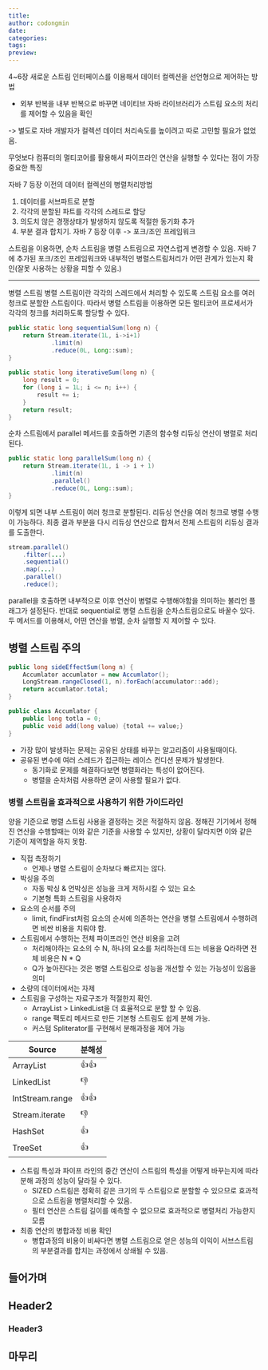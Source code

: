 ```yaml
---
title: 
author: codongmin
date: 
categories: 
tags: 
preview:
---
```

4~6장
새로운 스트림 인터페이스를 이용해서 데이터 컬렉션을 선언형으로 제어하는 방법
- 외부 반복을 내부 반복으로 바꾸면 네이티브 자바 라이브러리가 스트림 요소의 처리를 제어할 수 있음을 확인

-> 별도로 자바 개발자가 컬렉션 데이터 처리속도를 높이려고 따로 고민할 필요가 없었음. 

무엇보다 컴퓨터의 멀티코어를 활용해서 파이프라인 연산을 실행할 수 있다는 점이 가장 중요한 특징

자바 7 등장 이전의 데이터 컬렉션의 병렬처리방법 
1. 데이터를 서브파트로 분할
2. 각각의 분할된 파트를 각각의 스레드로 할당 
3. 의도치 않은 경쟁상태가 발생하지 않도록 적절한 동기화 추가 
4. 부분 결과 합치기.
자바 7 등장 이후 -> 포크/조인 프레임워크 

스트림을 이용하면, 순차 스트림을 병렬 스트림으로 자연스럽게 변경할 수 있음. 
자바 7에 추가된 포크/조인 프레임워크와 내부적인 병렬스트림처리가 어떤 관계가 있는지 확인(잘못 사용하는 상황을 피할 수 있음.)

---
병렬 스트림
병렬 스트림이란 각각의 스레드에서 처리할 수 있도록 스트림 요소를 여러 청크로 분할한 스트림이다. 
따라서 병렬 스트림을 이용하면 모든 멀티코어 프로세서가 각각의 청크를 처리하도록 할당할 수 있다. 

```java
public static long sequentialSum(long n) {  
    return Stream.iterate(1L, i->i+1)  
            .limit(n)  
            .reduce(0L, Long::sum);  
}  
  
public static long iterativeSum(long n) {  
    long result = 0;  
    for (long i = 1L; i <= n; i++) {  
        result += i;  
    }  
    return result;  
}
```

순차 스트림에서 parallel 메서드를 호출하면 기존의 함수형 리듀싱 연산이 병렬로 처리된다.
```java
public static long parallelSum(long n) {  
    return Stream.iterate(1L, i -> i + 1)  
            .limit(n)  
            .parallel()  
            .reduce(0L, Long::sum);  
}
```
 이렇게 되면 내부 스트림이 여러 청크로 분할된다. 리듀싱 연산을 여러 청크로 병렬 수행이 가능하다. 
 최종 결과 부분을 다시 리듀싱 연산으로 합쳐서 전체 스트림의 리듀싱 결과를 도출한다.

```java
stream.parallel()
	.filter(...)
	.sequential()
	.map(...)
	.parallel()
	.reduce();
```

parallel을 호출하면 내부적으로 이후 연산이 병렬로 수행해야함을 의미하는 불리언 플래그가 설정된다.
반대로 sequential로 병렬 스트림을 순차스트림으로도 바꿀수 있다. 두 메서드를 이용해서, 어떤 연산을 병렬, 순차 실행할 지 제어할 수 있다. 

## 병렬 스트림 주의 
```java
public long sideEffectSum(long n) {
	Accumlator accumlator = new Accumlator();
	LongStream.rangeClosed(1, n).forEach(accumulator::add);
	return accumlator.total;
}

public class Accumlator {
	public long totla = 0;
	public void add(long value) {total += value;}
}
```
- 가장 많이 발생하는 문제는 공유된 상태를 바꾸는 알고리즘이 사용될때이다. 
- 공유된 변수에 여러 스레드가 접근하는 레이스 컨디션 문제가 발생한다. 
	- 동기화로 문제를 해결하다보면 병렬화라는 특성이 없어진다. 
	- 병렬을 순차처럼 사용하면 굳이 사용할 필요가 없다. 

### 병렬 스트림을 효과적으로 사용하기 위한 가이드라인 
양을 기준으로 병렬 스트림 사용을 결정하는 것은 적절하지 않음. 
정해진 기기에서 정해진 연산을 수행할때는 이와 같은 기준을 사용할 수 있지만, 상황이 달라지면 이와 같은 기준이 제역할을 하지 못함. 
- 직접 측정하기
	- 언제나 병렬 스트림이 순차보다 빠르지는 않다.
- 박싱을 주의 
	- 자동 박싱 & 언박싱은 성능을 크게 저하시킬 수 있는 요소 
	- 기본형 특화 스트림을 사용하자 
- 요소의 순서를 주의 
	- limit, findFirst처럼 요소의 순서에 의존하는 연산을 병렬 스트림에서 수행하려면 비싼 비용을 치뤄야 함.
- 스트림에서 수행하는 전체 파이프라인 연산 비용을 고려 
	- 처리해야하는 요소의 수 N, 하나의 요소를 처리하는데 드는 비용을 Q라하면 전체 비용은 N * Q
	- Q가 높아진다는 것은 병렬 스트림으로 성능을 개선할 수 있는 가능성이 있음을 의미
- 소량의 데이터에서는 자제 
- 스트림을 구성하는 자료구조가 적절한지 확인.
	- ArrayList > LinkedList을 더 효율적으로 분할 할 수 있음.
	- range 팩토리 메서드로 만든 기본형 스트림도 쉽게 분해 가능.
	- 커스텀 Spliterator를 구현해서 분해과정을 제어 가능

| Source          | 분해성  |
| --------------- | ---- |
| ArrayList       | 👍👍 |
| LinkedList      | 👎   |
| IntStream.range | 👍👍 |
| Stream.iterate  | 👎   |
| HashSet         | 👍   |
| TreeSet         | 👍   |

- 스트림 특성과 파이프 라인의 중간 연산이 스트림의 특성을 어떻게 바꾸는지에 따라 분해 과정의 성능이 달라질 수 있다. 
	- SIZED 스트림은 정확히 같은 크기의 두 스트림으로 분할할 수 있으므로 효과적으로 스트림을 병렬처리할 수 있음. 
	- 필터 연산은 스트림 길이를 예측할 수 없으므로 효과적으로 병렬처리 가능한지 모름
- 최종 연산의 병합과정 비용 확인 
	- 병합과정의 비용이 비싸다면 병렬 스트림으로 얻은 성능의 이익이 서브스트림의 부분결과를 합치는 과정에서 상쇄될 수 있음. 

## 들어가며

## Header2

### Header3

## 마무리
